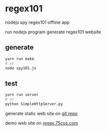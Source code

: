 # regex101

nodejs spy regex101 offline app

run nodejs program generate regex101 website

## generate

```sh
yarn run make
# or
node spy101.js
```

## test
```sh
yarn run server
# or
python SimpleHttpServer.py
```

generate static web site on [git repo](https://github.com/xuxihai123/regex102)

demo web site on [regex.75cos.com](https://regex.75cos.com/)
